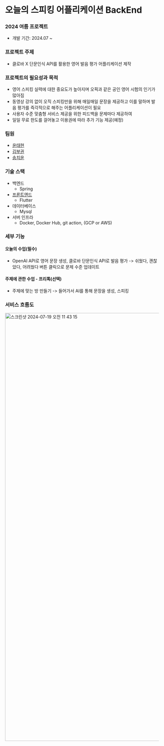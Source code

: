 # 오늘의 스피킹 어플리케이션 BackEnd
### 2024 여름 프로젝트
- 개발 기간: 2024.07 ~

### 프로젝트 주제
- 클로바 X 단문인식 API를 활용한 영어 발음 평가 어플리케이션 제작 

### 프로젝트의 필요성과 목적
- 영어 스피킹 실력에 대한 중요도가 높아지며 오픽과 같은 공인 영어 시험의 인기가 많아짐
- 동영상 강의 없이 오직 스피킹만을 위해 매일매일 문장을 제공하고 이를 말하며 발음 평가를 즉각적으로 해주는 어플리케이션이 필요
- 사용자 수준 맞춤형 서비스 제공을 위한 피드백을 문제마다 제공하여 
- 일일 무료 한도를 걸어놓고 이용권에 따라 추가 기능 제공(예정)

### 팀원
- [윤태현](https://github.com/YunTaeHyeon)
- [김부권](https://github.com/bukwon)
- [송치윤](https://github.com/heychi)

### 기술 스택
- 백엔드
  - Spring
- [프론트엔드](https://github.com/YunTaeHyeon/summerProjectFE)
  - Flutter
- 데이터베이스
  - Mysql
- 서버 인프라
  - Docker, Docker Hub, git action, (GCP or AWS)

### 세부 기능

#### 오늘의 수업(필수)
- OpenAI API로 영어 문장 생성, 클로바 단문인식 API로 발음 평가 -> 쉬웠다, 괜찮았다, 어려웠다 버튼 클릭으로 문제 수준 업데이트

#### 주제에 관한 수업 - 프리톡(선택)
- 주제에 맞는 방 만들기 -> 들어가서 AI를 통해 문장을 생성, 스피킹

### 서비스 흐름도

<img width="1397" alt="스크린샷 2024-07-19 오전 11 43 15" src="https://github.com/user-attachments/assets/f706b75d-2f66-4866-b9ca-2e0401c83a0d">

  
